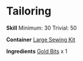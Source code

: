 <!-- TITLE: Golden Thread -->
<!-- SUBTITLE: Thread made of finely spun gold -->

# Tailoring
**Skill**
Minimum: 30
Trivial: 50

**Container**
[Large Sewing Kit](large-sewing-kit)

**Ingredients**
[Gold Bits](gold-bits) x 1